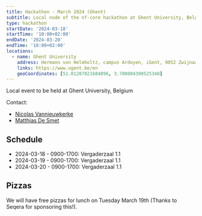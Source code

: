 ```yaml
---
title: Hackathon - March 2024 (Ghent)
subtitle: Local node of the nf-core hackathon at Ghent University, Belgium.
type: hackathon
startDate: '2024-03-18'
startTime: '10:00+02:00'
endDate: '2024-03-20'
endTime: '18:00+02:00'
locations:
  - name: Ghent University
    address: Hermann von Helmholtz, campus Ardoyen, iGent, 9052 Zwijnaarde, Belgium
    links: https://www.ugent.be/en
    geoCoordinates: [51.01287821684896, 3.708004390525348]
---
```


Local event to be held at Ghent University, Belgium

Contact:

- [<i class="fab fa-slack"></i> Nicolas Vannieuwkerke](https://nfcore.slack.com/team/U03CKGEU3LZ)
- [<i class="fab fa-slack"></i> Matthias De Smet](https://nfcore.slack.com/team/U039DEJ1RJS)

## Schedule

- 2024-03-18 - 0900-1700: Vergaderzaal 1.1
- 2024-03-19 - 0900-1700: Vergaderzaal 1.1
- 2024-03-20 - 0900-1700: Vergaderzaal 1.1

## Pizzas

We will have free pizzas for lunch on Tuesday March 19th (Thanks to Seqera for sponsoring this!).
